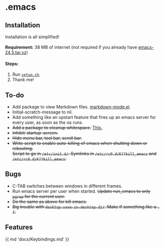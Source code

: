 .emacs
======

Installation
------------
Installation is all simplified! <br><br>
**Requirement:** 38 MB of internet (not required if you already have [emacs-24.5.tar.xz](https://ftp.gnu.org/gnu/emacs/emacs-24.5.tar.xz))

#### Steps:
 1. Run [`setup.sh`](./setup.sh).
 2. Thank me!

To-do
--------
 - Add package to view Markdown files. [markdown-mode.el](http://jblevins.org/projects/markdown-mode/markdown-mode.el).
 - Initial-scratch-message to nil.
 - Add something like an upstart feature that fires up an emacs server for every user, as soon as the os runs.
 - ~~Add a package to cleanup whitespace.~~ [This.](http://www.gnu.org/software/emacs/manual/html_node/emacs/Useless-Whitespace.html)
 - ~~Inhibit-startup-screen.~~
 - ~~Hide menu bar, tool bar, scroll bar.~~
 - ~~Write script to enable auto-killing of emacs when shutting down or rebooting.
     <br>Script to go in `/etc/init.d/`. Symlinks in `/etc/rc0.d/K??kill_emacs` and `/etc/rc6.d/K??kill_emacs`.~~

Bugs
----
- C-TAB switches between windows in different frames.
- Run emacs server per user when started. ~~Update run_emacs to only `pgrep` for the current user.~~
- ~~Do the same as above for kill emacs.~~
- ~~Big trouble with `desktop-save-in-desktop-dir`. Make if something like a `-f`.~~

Features
--------

{{ md 'docs/Keybindings.md' }}
